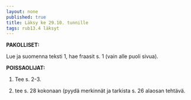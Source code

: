 ```yaml
---
layout: none
published: true
title: Läksy ke 29.10. tunnille
tags: rub13.4 läksyt
---
```

**PAKOLLISET:**

Lue ja suomenna teksti 1, hae fraasit s. 1 (vain alle puoli sivua).

**POISSAOLIJAT:**

1. Tee s. 2-3.

3. tee s. 28 kokonaan (pyydä merkinnät ja tarkista s. 26 alaosan tehtävä.
